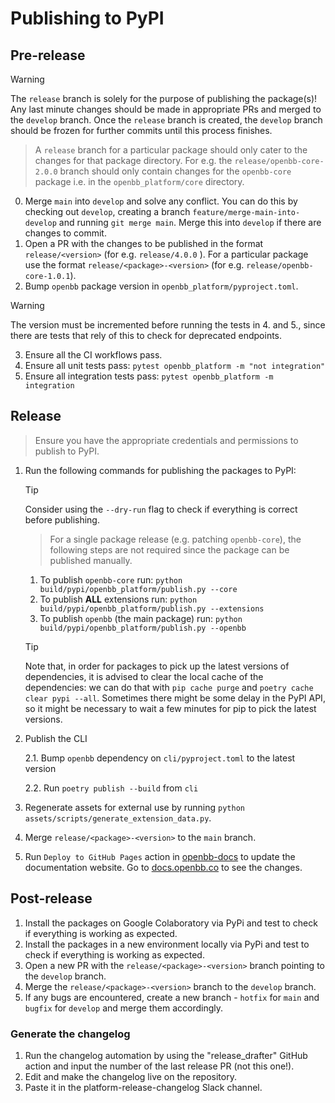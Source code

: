 # Publishing to PyPI

## Pre-release

> [!WARNING]
> The `release` branch is solely for the purpose of publishing the package(s)! Any last minute changes should be made in appropriate PRs and merged to the `develop` branch. Once the `release` branch is created, the `develop` branch should be frozen for further commits until this process finishes.

> A `release` branch for a particular package should only cater to the changes for that package directory. For e.g. the `release/openbb-core-2.0.0` branch should only contain changes for the `openbb-core` package i.e. in the `openbb_platform/core` directory.

0. Merge `main` into `develop` and solve any conflict. You can do this by checking out `develop`, creating a branch `feature/merge-main-into-develop` and running `git merge main`. Merge this into `develop` if there are changes to commit.
1. Open a PR with the changes to be published in the format `release/<version>` (for e.g. `release/4.0.0` ). For a particular package use the format `release/<package>-<version>` (for e.g. `release/openbb-core-1.0.1`).
2. Bump `openbb` package version in `openbb_platform/pyproject.toml`.

> [!WARNING]
> The version must be incremented before running the tests in  4. and 5., since there are tests that rely of this to check for deprecated endpoints.

3. Ensure all the CI workflows pass.
4. Ensure all unit tests pass: `pytest openbb_platform -m "not integration"`
5. Ensure all integration tests pass: `pytest openbb_platform -m integration`

## Release

> Ensure you have the appropriate credentials and permissions to publish to PyPI.

1. Run the following commands for publishing the packages to PyPI:

    > [!TIP]
    > Consider using the `--dry-run` flag to check if everything is correct before publishing.

    > For a single package release (e.g. patching `openbb-core`), the following steps are not required since the package can be published manually.

    1. To publish `openbb-core` run: `python build/pypi/openbb_platform/publish.py --core`
    2. To publish **ALL** extensions run: `python build/pypi/openbb_platform/publish.py --extensions`
    3. To publish `openbb` (the main package) run: `python build/pypi/openbb_platform/publish.py --openbb`
    > [!TIP]
    > Note that, in order for packages to pick up the latest versions of dependencies, it is advised to clear the local cache of the dependencies: we can do that with `pip cache purge` and `poetry cache clear pypi --all`. Sometimes there might be some delay in the PyPI API, so it might be necessary to wait a few minutes for pip to pick the latest versions.

2. Publish the CLI

    2.1. Bump `openbb` dependency on `cli/pyproject.toml` to the latest version

    2.2. Run `poetry publish --build` from `cli`

3. Regenerate assets for external use by running `python assets/scripts/generate_extension_data.py`.
4. Merge `release/<package>-<version>` to the `main` branch.
5. Run `Deploy to GitHub Pages` action in [openbb-docs](https://github.com/OpenBB-finance/openbb-docs/actions) to update the documentation website. Go to [docs.openbb.co](https://docs.openbb.co) to see the changes.

## Post-release

1. Install the packages on Google Colaboratory via PyPi and test to check if everything is working as expected.
2. Install the packages in a new environment locally via PyPi and test to check if everything is working as expected.
3. Open a new PR with the `release/<package>-<version>` branch pointing to the `develop` branch.
4. Merge the `release/<package>-<version>` branch to the `develop` branch.
5. If any bugs are encountered, create a new branch - `hotfix` for `main` and `bugfix` for `develop` and merge them accordingly.

### Generate the changelog

1. Run the changelog automation by using the "release_drafter" GitHub action and input the number of the last release PR (not this one!).
2. Edit and make the changelog live on the repository.
3. Paste it in the platform-release-changelog Slack channel.
